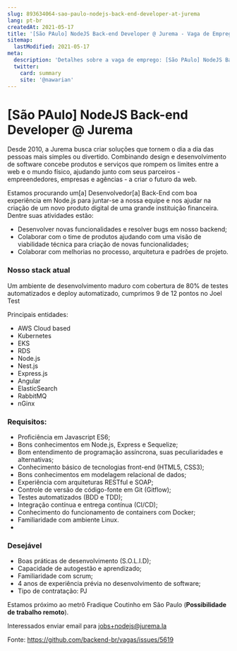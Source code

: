 ```yaml
---
slug: 893634064-sao-paulo-nodejs-back-end-developer-at-jurema
lang: pt-br
createdAt: 2021-05-17
title: '[São PAulo] NodeJS Back-end Developer @ Jurema - Vaga de Emprego'
sitemap:
  lastModified: 2021-05-17
meta:
  description: 'Detalhes sobre a vaga de emprego: [São PAulo] NodeJS Back-end Developer @ Jurema'
  twitter:
    card: summary
    site: '@nawarian'
---
```


# [São PAulo] NodeJS Back-end Developer @ Jurema

Desde 2010, a Jurema busca criar soluções que tornem o dia a dia das pessoas mais simples ou divertido. Combinando design e desenvolvimento de software concebe produtos e serviços que rompem os limites entre a web e o mundo físico, ajudando junto com seus parceiros - empreendedores, empresas e agências - a criar o futuro da web.

Estamos procurando um[a] Desenvolvedor[a] Back-End com boa experiência em Node.js para juntar-se a nossa equipe e nos ajudar na criação de um novo produto digital de uma grande instituição financeira. Dentre suas atividades estão:
- Desenvolver novas funcionalidades e resolver bugs em nosso backend;
- Colaborar com o time de produtos ajudando com uma visão de viabilidade técnica para criação de novas funcionalidades;
- Colaborar com melhorias no processo, arquitetura e padrões de projeto.

### Nosso stack atual
Um ambiente de desenvolvimento maduro com cobertura de 80% de testes automatizados e deploy automatizado, cumprimos 9 de 12 pontos no Joel Test

Principais entidades:
- AWS Cloud based
- Kubernetes
- EKS
- RDS
- Node.js
- Nest.js
- Express.js
- Angular
- ElasticSearch
- RabbitMQ
- nGinx

### Requisitos:
- Proficiência em Javascript ES6;
- Bons conhecimentos em Node.js, Express e Sequelize;
- Bom entendimento de programação assíncrona, suas peculiaridades e alternativas;
- Conhecimento básico de tecnologias front-end (HTML5, CSS3);
- Bons conhecimentos em modelagem relacional de dados;
- Experiência com arquiteturas RESTful e SOAP;
- Controle de versão de código-fonte em Git (Gitflow);
- Testes automatizados (BDD e TDD);
- Integração contínua e entrega contínua (CI/CD);
- Conhecimento do funcionamento de containers com Docker;
- Familiaridade com ambiente Linux.
- 
### Desejável
- Boas práticas de desenvolvimento (S.O.L.I.D);
- Capacidade de autogestão e aprendizado;
- Familiaridade com scrum;
- 4 anos de experiência prévia no desenvolvimento de software;
- Tipo de contratação: PJ

Estamos próximo ao metrô Fradique Coutinho em São Paulo (**Possibilidade de trabalho remoto**).

Interessados enviar email para jobs+nodejs@jurema.la

Fonte: https://github.com/backend-br/vagas/issues/5619